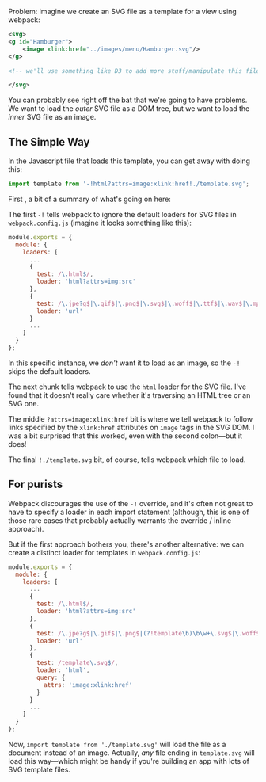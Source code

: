 Problem: imagine we create an SVG file as a template for a view using webpack:

```xml
<svg>
<g id="Hamburger">
	<image xlink:href="../images/menu/Hamburger.svg"/>
</g>

<!-- we'll use something like D3 to add more stuff/manipulate this file... -->

</svg>
```

You can probably see right off the bat that we're going to have problems. We want to load the *outer* SVG file as a DOM tree, but we want to load the *inner* SVG file as an image.

## The Simple Way

In the Javascript file that loads this template, you can get away with doing this:

```javascript
import template from '-!html?attrs=image:xlink:href!./template.svg';
```

First , a bit of a summary of what's going on here:

The first `-!` tells webpack to ignore the default loaders for SVG files in `webpack.config.js` (imagine it looks something like this):

```javascript
module.exports = {
  module: {
    loaders: [
      ...
      {
        test: /\.html$/,
        loader: 'html?attrs=img:src'
      },
      {
        test: /\.jpe?g$|\.gif$|\.png$|\.svg$|\.woff$|\.ttf$|\.wav$|\.mp3$/,
        loader: 'url'
      }
      ...
    ]
  }
};
```

In this specific instance, we *don't* want it to load as an image, so the `-!` skips the default loaders.

The next chunk tells webpack to use the `html` loader for the SVG file. I've found that it doesn't really care whether it's traversing an HTML tree or an SVG one.

The middle `?attrs=image:xlink:href` bit is where we tell webpack to follow links specified by the `xlink:href` attributes on `image` tags in the SVG DOM. I was a bit surprised that this worked, even with the second colon—but it does!

The final `!./template.svg` bit, of course, tells webpack which file to load.

## For purists

Webpack discourages the use of the `-!` override, and it's often not great to have to specify a loader in each import statement (although, this is one of those rare cases that probably actually warrants the override / inline approach).

But if the first approach bothers you, there's another alternative: we can create a distinct loader for templates in `webpack.config.js`:

```javascript
module.exports = {
  module: {
    loaders: [
      ...
      {
        test: /\.html$/,
        loader: 'html?attrs=img:src'
      },
      {
        test: /\.jpe?g$|\.gif$|\.png$|(?!template\b)\b\w+\.svg$|\.woff$|\.ttf$|\.wav$|\.mp3$/,
        loader: 'url'
      },
      {
        test: /template\.svg$/,
        loader: 'html',
        query: {
          attrs: 'image:xlink:href'
        }
      }
      ...
    ]
  }
};
```

Now, `import template from './template.svg'` will load the file as a document instead of an image. Actually, *any* file ending in `template.svg` will load this way—which might be handy if you're building an app with lots of SVG template files.
